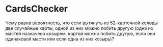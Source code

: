 # CardsChecker
Чему равна вероятность, что если вытянуть из 52-карточной колоды две случайные карты, одной из них можно побить другую (одна из мастей назначена козырем, картой можно побить другую, если они одинаковой масти или если одна из них козырь)?
